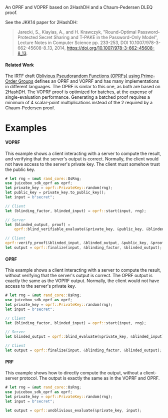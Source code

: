 An OPRF and VOPRF based on 2HashDH and a Chaum-Pedersen DLEQ proof.

See the JKK14 paper for 2HashDH:

> Jarecki, S., Kiayias, A., and H. Krawczyk, "Round-Optimal Password-Protected
> Secret Sharing and T-PAKE in the Password-Only Model", Lecture Notes in
> Computer Science pp. 233-253, DOI 10.1007/978-3-662-45608-8_13, 2014,
> <https://doi.org/10.1007/978-3-662-45608-8_13>.

#### Related Work

The IRTF draft [Oblivious Pseudorandom Functions (OPRFs) using Prime-Order
Groups](https://datatracker.ietf.org/doc/draft-irtf-cfrg-voprf/) defines an
OPRF and VOPRF and has many implementations in different languages. The OPRF is
simlar to this one, as both are based on 2HashDH. The VOPRF proof is optimized
for batches, at the expense of single-evaluation performance. Generating a
batched proof requires a minimum of 4 scalar-point multiplications instead of
the 2 required by a Chaum-Pedersen proof.

# Examples

#### VOPRF

This example shows a client interacting with a server to compute the result,
and verifying that the server's output is correct. Normally, the client would
not have access to the server's private key. The client must somehow trust the
public key.

```rust
# let rng = &mut rand_core::OsRng;
use juicebox_sdk_oprf as oprf;
let private_key = oprf::PrivateKey::random(rng);
let public_key = private_key.to_public_key();
let input = b"secret";

// Client
let (blinding_factor, blinded_input) = oprf::start(input, rng);

// Server
let (blinded_output, proof) =
    oprf::blind_verifiable_evaluate(&private_key, &public_key, &blinded_input, rng);

// Client
oprf::verify_proof(&blinded_input, &blinded_output, &public_key, &proof).unwrap();
let output = oprf::finalize(input, &blinding_factor, &blinded_output);
```

#### OPRF

This example shows a client interacting with a server to compute the result,
without verifying that the server's output is correct. The OPRF output is
exactly the same as the VOPRF output. Normally, the client would not have
access to the server's private key.

```rust
# let rng = &mut rand_core::OsRng;
use juicebox_sdk_oprf as oprf;
let private_key = oprf::PrivateKey::random(rng);
let input = b"secret";

// Client
let (blinding_factor, blinded_input) = oprf::start(input, rng);

// Server
let blinded_output = oprf::blind_evaluate(&private_key, &blinded_input);

// Client
let output = oprf::finalize(input, &blinding_factor, &blinded_output);
```

#### PRF

This example shows how to directly compute the output, without a client-server
protocol. The output is exactly the same as in the VOPRF and OPRF.

```rust
# let rng = &mut rand_core::OsRng;
use juicebox_sdk_oprf as oprf;
let private_key = oprf::PrivateKey::random(rng);
let input = b"secret";

let output = oprf::unoblivious_evaluate(&private_key, input);
```

